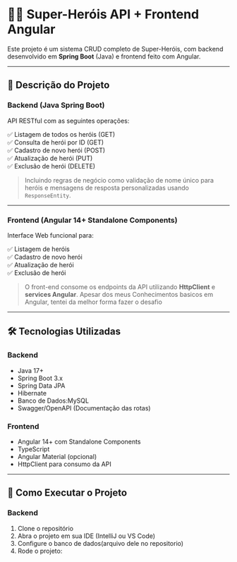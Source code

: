 # 🦸‍♂️ Super-Heróis API + Frontend Angular

Este projeto é um sistema CRUD completo de Super-Heróis, com backend desenvolvido em **Spring Boot** (Java) e frontend feito com Angular.

---

## 📌 Descrição do Projeto

### Backend (Java Spring Boot)

API RESTful com as seguintes operações:

✅ Listagem de todos os heróis (GET)  
✅ Consulta de herói por ID (GET)  
✅ Cadastro de novo herói (POST)  
✅ Atualização de herói (PUT)  
✅ Exclusão de herói (DELETE)  

> Incluindo regras de negócio como validação de nome único para heróis e mensagens de resposta personalizadas usando `ResponseEntity`.

---

### Frontend (Angular 14+ Standalone Components)

Interface Web funcional para:

✅ Listagem de heróis  
✅ Cadastro de novo herói  
✅ Atualização de herói  
✅ Exclusão de herói  

> O front-end consome os endpoints da API utilizando **HttpClient** e **services Angular**.
> Apesar dos meus Conhecimentos basicos em Angular, tentei da melhor forma fazer o desafio

---

## 🛠️ Tecnologias Utilizadas

### Backend
- Java 17+
- Spring Boot 3.x
- Spring Data JPA
- Hibernate
- Banco de Dados:MySQL
- Swagger/OpenAPI (Documentação das rotas)

### Frontend
- Angular 14+ com Standalone Components
- TypeScript
- Angular Material (opcional)
- HttpClient para consumo da API

---

## 🚀 Como Executar o Projeto

### Backend

1. Clone o repositório
2. Abra o projeto em sua IDE (IntelliJ ou VS Code)
3. Configure o banco de dados(arquivo dele no repositorio)
4. Rode o projeto:


